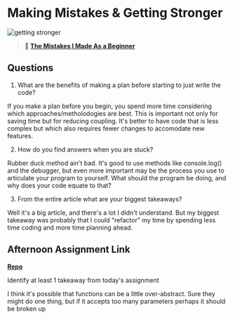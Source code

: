 # Making Mistakes & Getting Stronger

![getting stronger](https://bcw.blob.core.windows.net/public/img/lesson-images/js-bootcamp-logo.jpg)

> **📖 [The Mistakes I Made As a Beginner](https://codeworksacademy.com/fs-student-guide/resources/wk2/06-Coding-Mistakes)**

## Questions

1. What are the benefits of making a plan before starting to just write the code?

If you make a plan before you begin, you spend more time considering which approaches/metholodogies are best. This is important not only for saving time but for reducing coupling. It's better to have code that is less complex but which also requires fewer changes to accomodate new features.

2. How do you find answers when you are stuck?

Rubber duck method ain't bad. It's good to use methods like console.log() and the debugger, but even more important may be the process you use to articulate your program to yourself. What should the program be doing, and why does your code equate to that?

3. From the entire article what are your biggest takeaways?

Well it's a big article, and there's a lot I didn't understand. But my biggest takeaway was probably that I could "refactor" my time by spending less time coding and more time planning ahead.


## Afternoon Assignment Link

**[Repo](https://github.com/da-cade/Day-4)**

Identify at least 1 takeaway from today's assignment

I think it's possible that functions can be a little over-abstract. Sure they might do one thing, but if it accepts too many parameters perhaps it should be broken up
